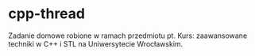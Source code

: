 # cpp-thread
Zadanie domowe robione w ramach przedmiotu pt.
Kurs: zaawansowane techniki w C++ i STL na Uniwersytecie Wrocławskim.
